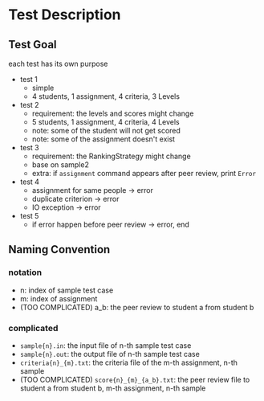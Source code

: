 # Test Description

## Test Goal

each test has its own purpose

- test 1
    - simple
    - 4 students, 1 assignment, 4 criteria, 3 Levels
- test 2
    - requirement: the levels and scores might change
    - 5 students, 1 assignment, 4 criteria, 4 Levels
    - note: some of the student will not get scored
    - note: some of the assignment doesn't exist
- test 3
    - requirement: the RankingStrategy might change
    - base on sample2
    - extra: if `assignment` command appears after peer review, print `Error`
- test 4
    - assignment for same people -> error
    - duplicate criterion -> error
    - IO exception -> error
- test 5
  - if error happen before peer review -> error, end

## Naming Convention

### notation

- n: index of sample test case
- m: index of assignment
- (TOO COMPLICATED) a_b: the peer review to student a from student b

### complicated

- `sample{n}.in`: the input file of n-th sample test case
- `sample{n}.out`: the output file of n-th sample test case
- `criteria{n}_{m}.txt`: the criteria file of the m-th assignment, n-th sample
- (TOO COMPLICATED) `score{n}_{m}_{a_b}.txt`: the peer review file to student a from student b, m-th assignment, n-th
  sample  
